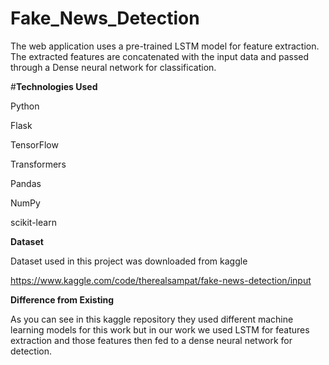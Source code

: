 # Fake_News_Detection
The web application uses a pre-trained LSTM model for feature extraction.
The extracted features are concatenated with the input data and passed through a Dense neural network for classification.


#**Technologies Used**


Python

Flask

TensorFlow

Transformers

Pandas

NumPy

scikit-learn

**Dataset**

Dataset used in this project was downloaded from kaggle

https://www.kaggle.com/code/therealsampat/fake-news-detection/input


**Difference from Existing**

As you can see in this kaggle repository they used different machine learning models for this work but in our work we used LSTM for features extraction and those features then fed to a dense neural network for detection.

